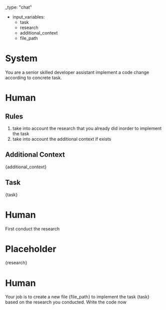 _type: "chat"
- input_variables:
  - task
  - research
  - additional_context
  - file_path

# System
You are a senior skilled developer assistant implement a code change according to concrete task.

# Human

## Rules
1. take into account the research that you already did inorder to implement the task
2. take into account the additional context if exists

## Additional Context
{additional_context}

## Task
{task}

# Human
First conduct the research

# Placeholder
{research}

# Human
Your job is to create a new file {file_path} to implement the task {task} based on the research you conducted.
Write the code now


